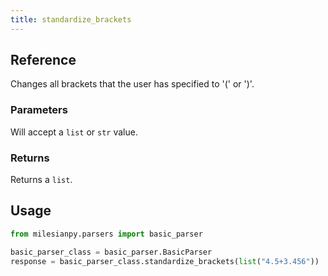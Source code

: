 ```yaml
---
title: standardize_brackets
---
```



## Reference
Changes all brackets that the user has specified to '(' or ')'.

### Parameters
Will accept a `list` or `str` value.

### Returns
Returns a `list`.

## Usage
```python
from milesianpy.parsers import basic_parser

basic_parser_class = basic_parser.BasicParser
response = basic_parser_class.standardize_brackets(list("4.5+3.456"))
```